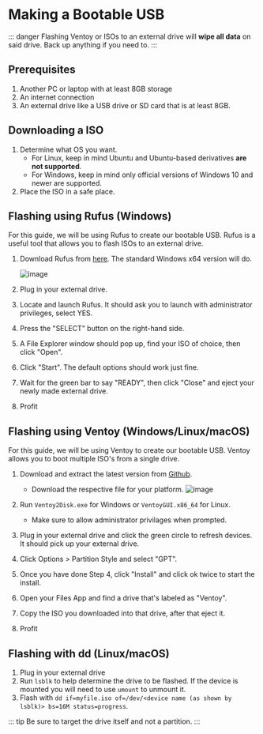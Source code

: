 # Making a Bootable USB

::: danger
Flashing Ventoy or ISOs to an external drive will **wipe all data** on said drive. Back up anything if you need to.
:::

## Prerequisites

1. Another PC or laptop with at least 8GB storage
2. An internet connection
3. An external drive like a USB drive or SD card that is at least 8GB.

## Downloading a ISO

1. Determine what OS you want.
   * For Linux, keep in mind Ubuntu and Ubuntu-based derivatives **are not supported**.
   * For Windows, keep in mind only official versions of Windows 10 and newer are supported.
2. Place the ISO in a safe place.

## Flashing using Rufus (Windows)

For this guide, we will be using Rufus to create our bootable USB. Rufus is a useful tool that allows you to flash ISOs to an external drive.

1. Download Rufus from [here](https://rufus.ie/en/). The standard Windows x64 version will do.

   ![image](/rufus.png)

2. Plug in your external drive.
3. Locate and launch Rufus. It should ask you to launch with administrator privileges, select YES.
4. Press the "SELECT" button on the right-hand side.
5. A File Explorer window should pop up, find your ISO of choice, then click "Open".
6. Click "Start". The default options should work just fine.
7. Wait for the green bar to say "READY", then click "Close" and eject your newly made external drive.
8. Profit

## Flashing using Ventoy (Windows/Linux/macOS)

For this guide, we will be using Ventoy to create our bootable USB. 
Ventoy allows you to boot multiple ISO's from a single drive.
1. Download and extract the latest version from [Github](https://www.ventoy.net/en/download.html). 
   * Download the respective file for your platform. 
     ![image](/ventoy/download-alt.png)

2. Run `Ventoy2Disk.exe` for Windows or `VentoyGUI.x86_64` for Linux.
   * Make sure to allow administrator privilages when prompted.

3. Plug in your external drive and click the green circle to refresh devices. It should pick up your external drive.
4. Click Options > Partition Style and select "GPT".
5. Once you have done Step 4, click "Install" and click ok twice to start the install.
6. Open your Files App and find a drive that's labeled as "Ventoy".
7. Copy the ISO you downloaded into that drive, after that eject it.
8. Profit

## Flashing with dd (Linux/macOS)

1. Plug in your external drive
2. Run `lsblk` to help determine the drive to be flashed. If the device is mounted you will need to use `umount` to unmount it.
3. Flash with `dd if=myfile.iso of=/dev/<device name (as shown by lsblk)> bs=16M status=progress`.

::: tip
Be sure to target the drive itself and not a partition.
:::
